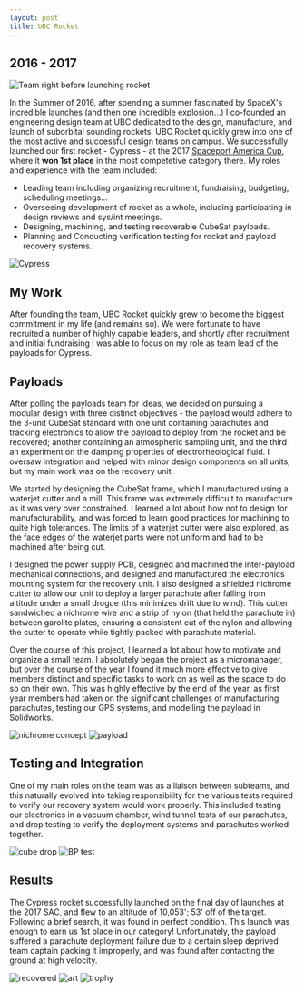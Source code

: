 ```yaml
---
layout: post
title: UBC Rocket
---
```

## 2016 - 2017
![](/images/Rocket/teamDesert.png "Team right before launching rocket")

In the Summer of 2016, after spending a summer fascinated by SpaceX's incredible launches (and then one incredible explosion...) I co-founded an engineering design team at UBC dedicated to the design, manufacture, and launch of suborbital sounding rockets. UBC Rocket quickly grew into one of the most active and successful design teams on campus. We successfully launched our first rocket - Cypress - at the 2017 [Spaceport America Cup](https://www.spaceportamericacup.com/), where it **won 1st place** in the most competetive category there. My roles and experience with the team included:
* Leading team including organizing recruitment, fundraising, budgeting, scheduling meetings...
* Overseeing development of rocket as a whole, including participating in design reviews and sys/int meetings.
* Designing, machining, and testing recoverable CubeSat payloads.
* Planning and Conducting verification testing for rocket and payload recovery systems. 
<!--more-->

![Cypress](/images/Rocket/cypress_overview.png)

## My Work
After founding the team, UBC Rocket quickly grew to become the biggest commitment in my life (and remains so). We were fortunate to have recruited a number of highly capable leaders, and shortly after recruitment and initial fundraising I was able to focus on my role as team lead of the payloads for Cypress. 

## Payloads
After polling the payloads team for ideas, we decided on pursuing a modular design with three distinct objectives - the payload would adhere to the 3-unit CubeSat standard with one unit containing parachutes and tracking electronics to allow the payload to deploy from the rocket and be recovered; another containing an atmospheric sampling unit, and the third an experiment on the damping properties of electrorheological fluid. I oversaw integration and helped with minor design components on all units, but my main work was on the recovery unit. 

We started by designing the CubeSat frame, which I manufactured using a waterjet cutter and a mill. This frame was extremely difficult to manufacture as it was very over constrained. I learned a lot about how not to design for manufacturability, and was forced to learn good practices for machining to quite high tolerances. The limits of a waterjet cutter were also explored, as the face edges of the waterjet parts were not uniform and had to be machined after being cut. 

I designed the power supply PCB, designed and machined the inter-payload mechanical connections, and designed and manufactured the electronics mounting system for the recovery unit. I also designed a shielded nichrome cutter to allow our unit to deploy a larger parachute after falling from altitude under a small drogue (this minimizes drift due to wind). This cutter sandwiched a nichrome wire and a strip of nylon (that held the parachute in) between garolite plates, ensuring a consistent cut of the nylon and allowing the cutter to operate while tightly packed with parachute material.  

Over the course of this project, I learned a lot about how to motivate and organize a small team. I absolutely began the project as a micromanager, but over the course of the year I found it much more effective to give members distinct and specific tasks to work on as well as the space to do so on their own. This was highly effective by the end of the year, as first year members had taken on the significant challenges of manufacturing parachutes, testing our GPS systems, and modelling the payload in Solidworks. 

![nichrome concept](/images/Rocket/nichrome_concept.jpg)
![payload](/images/Rocket/payload_prelaunch2.jpg)

## Testing and Integration
One of my main roles on the team was as a liaison between subteams, and this naturally evolved into taking responsibility for the various tests required to verify our recovery system would work properly. This included testing our electronics in a vacuum chamber, wind tunnel tests of our parachutes, and drop testing to verify the deployment systems and parachutes worked together. 

![cube drop](/images/Rocket/cube_drop.jpg)
![BP test](/images/Rocket/BP_deployment.jpg)

## Results
The Cypress rocket successfully launched on the final day of launches at the 2017 SAC, and flew to an altitude of 10,053'; 53' off of the target. Following a brief search, it was found in perfect condition. This launch was enough to earn us 1st place in our category! Unfortunately, the payload suffered a parachute deployment failure due to a certain sleep deprived team captain packing it improperly, and was found after contacting the ground at high velocity. 

![recovered](/images/Rocket/recovered.png)
![art](/images/Rocket/payloadart.jpg)
![trophy](/images/Rocket/trophy.jpg)



